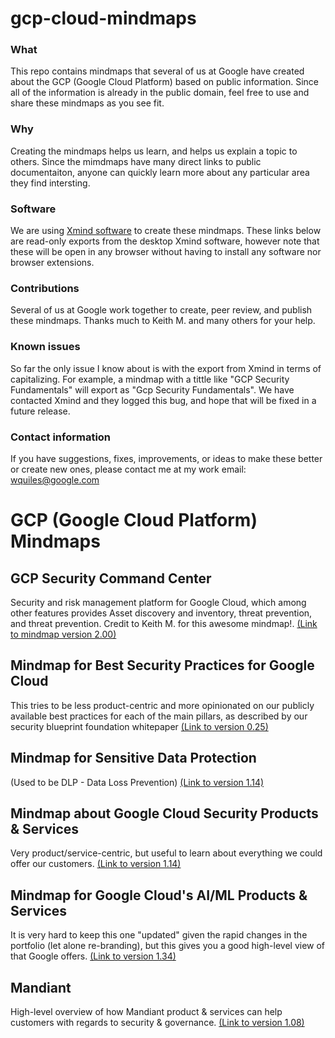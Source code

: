 # gcp-cloud-mindmaps

### What
This repo contains mindmaps that several of us at Google have created about the GCP (Google Cloud Platform) based on public information. Since all of the information is already in the public domain, feel free to use and share these mindmaps as you see fit.

### Why
Creating the mindmaps helps us learn, and helps us explain a topic to others.  Since the mimdmaps have many direct links to public documentaiton, anyone can quickly learn more about any particular area they find intersting.  

### Software
We are using [Xmind software](https://www.xmind.app/) to create these mindmaps. These links below are read-only exports from the desktop Xmind software, however note that these will be open in any browser without having to install any software nor browser extensions.

### Contributions
Several of us at Google work together to create, peer review, and publish these mindmaps.  Thanks much to Keith M. and many others for your help.

### Known issues
So far the only issue I know about is with the export from Xmind in terms of capitalizing. For example, a mindmap with a tittle like "GCP Security Fundamentals" will export as "Gcp Security Fundamentals". We have contacted Xmind and they logged this bug, and hope that will be fixed in a future release.

### Contact information
If you have suggestions, fixes, improvements, or ideas to make these better or create new ones, please contact me at my work email: wquiles@google.com


# GCP (Google Cloud Platform) Mindmaps

## GCP Security Command Center
Security and risk management platform for Google Cloud, which among other features provides Asset discovery and inventory, threat prevention, and threat prevention. Credit to Keith M. for this awesome mindmap!.
[(Link to mindmap version 2.00)](https://xmind.app/m/gvaMBn/)


## Mindmap for Best Security Practices for Google Cloud
This tries to be less product-centric and more opinionated on our publicly available best practices for each of the main pillars, as described by our security blueprint foundation whitepaper
[(Link to version 0.25)](https://xmind.app/m/4YRPUv)


## Mindmap for Sensitive Data Protection
(Used to be DLP - Data Loss Prevention) 
[(Link to version 1.14)](https://xmind.app/m/qnQvxn)


## Mindmap about Google Cloud Security Products & Services
Very product/service-centric, but useful to learn about everything we could offer our customers.
[(Link to version 1.14)](https://xmind.app/m/pKddZb)


## Mindmap for Google Cloud's AI/ML Products & Services
It is very hard to keep this one "updated" given the rapid changes in the portfolio (let alone re-branding), but this gives you a good high-level view of that Google offers.
[(Link to version 1.34)](https://xmind.app/m/WcQEGU/)


##  Mandiant
High-level overview of how Mandiant product & services can help customers with regards to security & governance.
[(Link to version 1.08)](https://xmind.app/m/LMBHDE/)
